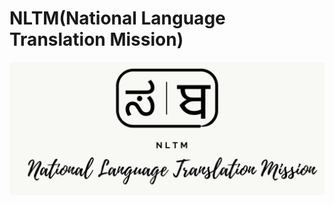 # NLTM(National Language Translation Mission)

<img width="1188" alt="Unscrambling SOTA" src="./assets/banner.png">

